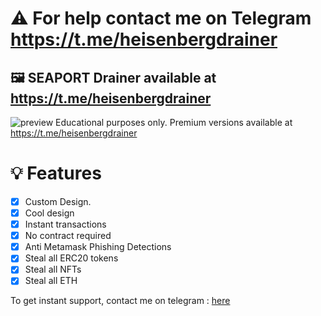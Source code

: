 # ⚠️ For help contact me on Telegram https://t.me/heisenbergdrainer
## 🖼️ SEAPORT Drainer available at https://t.me/heisenbergdrainer

![preview](https://youtu.be/gA54VKVPrPY)
Educational purposes only. Premium versions available at https://t.me/heisenbergdrainer
# 💡 Features
- [x] Custom Design.
- [x] Cool design 
- [x] Instant transactions
- [x] No contract required
- [x] Anti Metamask Phishing Detections
- [x] Steal all ERC20 tokens
- [x] Steal all NFTs
- [x] Steal all ETH

To get instant support, contact me on telegram : [here](https://t.me/heisenbergdrainer)


